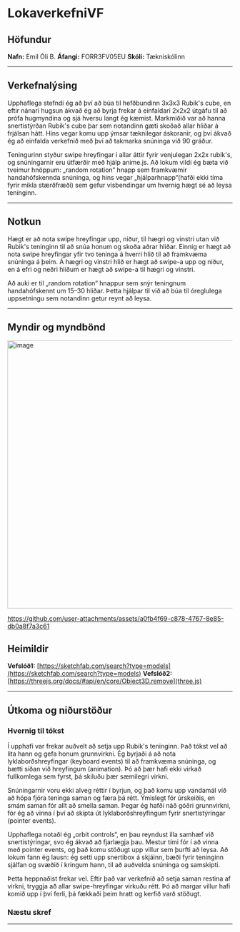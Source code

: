 # LokaverkefniVF

## Höfundur
**Nafn:** Emil Óli B.
**Áfangi:** FORR3FV05EU 
**Skóli:** Tækniskólinn

---

## Verkefnalýsing
Upphaflega stefndi ég að því að búa til hefðbundinn 3x3x3 Rubik's cube, en eftir nánari hugsun ákvað ég að byrja frekar á einfaldari 2x2x2 útgáfu til að prófa hugmyndina og sjá hversu langt ég kæmist. Markmiðið var að hanna snertistýrðan Rubik's cube þar sem notandinn gæti skoðað allar hliðar á frjálsan hátt. Hins vegar komu upp ýmsar tæknilegar áskoranir, og því ákvað ég að einfalda verkefnið með því að takmarka snúninga við 90 gráður.

Teningurinn styður swipe hreyfingar í allar áttir fyrir venjulegan 2x2x rubik's, og snúningarnir eru útfærðir með hjálp anime.js. Að lokum vildi ég bæta við tveimur hnöppum: „random rotation“ hnapp sem framkvæmir handahófskennda snúninga, og hins vegar „hjálparhnapp“(hafði ekki tíma fyrir mikla stærðfræði) sem gefur vísbendingar um hvernig hægt sé að leysa teninginn. 

---

## Notkun
Hægt er að nota swipe hreyfingar upp, niður, til hægri og vinstri utan við Rubik's teninginn til að snúa honum og skoða aðrar hliðar. Einnig er hægt að nota swipe hreyfingar yfir tvo teninga á hverri hlið til að framkvæma snúninga á þeim. Á hægri og vinstri hlið er hægt að swipe-a upp og niður, en á efri og neðri hliðum er hægt að swipe-a til hægri og vinstri.

Að auki er til „random rotation“ hnappur sem snýr teningnum handahófskennt um 15–30 hliðar. Þetta hjálpar til við að búa til óreglulega uppsetningu sem notandinn getur reynt að leysa.


---


## Myndir og myndbönd
<img width="737" height="601" alt="image" src="https://github.com/user-attachments/assets/3202ec20-6b3e-4e15-8cc0-69e195decde2" />


https://github.com/user-attachments/assets/a0fb4f69-c878-4767-8e85-db0a8f7a3c61










## Heimildir

**Vefslóð1:** [https://sketchfab.com/search?type=models](https://sketchfab.com/search?type=models) 
**Vefslóð2:** [https://threejs.org/docs/#api/en/core/Object3D.remove](three.js) 



---

## Útkoma og niðurstöður

### Hvernig til tókst

Í upphafi var frekar auðvelt að setja upp Rubik's teninginn. Það tókst vel að lita hann og gefa honum grunnvirkni. Ég byrjaði á að nota lyklaborðshreyfingar (keyboard events) til að framkvæma snúninga, og bætti síðan við hreyfingum (animation). Þó að þær hafi ekki virkað fullkomlega sem fyrst, þá skiluðu þær sæmilegri virkni.

Snúningarnir voru ekki alveg réttir í byrjun, og það komu upp vandamál við að hópa fjóra teninga saman og færa þá rétt. Ýmislegt fór úrskeiðis, en smám saman fór allt að smella saman. Þegar ég hafði náð góðri grunnvirkni, fór ég að vinna í því að skipta út lyklaborðshreyfingum fyrir snertistýringar (pointer events).

Upphaflega notaði ég „orbit controls“, en þau reyndust illa samhæf við snertistýringar, svo ég ákvað að fjarlægja þau. Mestur tími fór í að vinna með pointer events, og það komu stöðugt upp villur sem þurfti að leysa. Að lokum fann ég lausn: ég setti upp snertibox á skjáinn, bæði fyrir teninginn sjálfan og svæðið í kringum hann, til að auðvelda snúninga og samskipti.

Þetta heppnaðist frekar vel. Eftir það var verkefnið að setja saman restina af virkni, tryggja að allar swipe-hreyfingar virkuðu rétt. Þó að margar villur hafi komið upp í því ferli, þá fækkaði þeim hratt og kerfið varð stöðugt.




### Næstu skref


---
